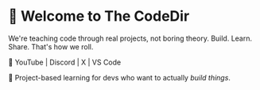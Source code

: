  # 👋 Welcome to The CodeDir

We're teaching code through real projects, not boring theory.
Build. Learn. Share. That's how we roll.

🔗 YouTube | Discord | X | VS Code

🧠 Project-based learning for devs who want to actually *build things*.
